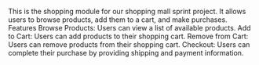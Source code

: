 This is the shopping module for our shopping mall sprint project. It allows users to browse products, add them to a cart, and make purchases.
Features
Browse Products: Users can view a list of available products.
Add to Cart: Users can add products to their shopping cart.
Remove from Cart: Users can remove products from their shopping cart.
Checkout: Users can complete their purchase by providing shipping and payment information.
